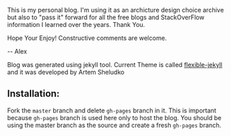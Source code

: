This is my personal blog.  I'm using it as an archicture design choice archive but also to "pass it" forward for all the free blogs and StackOverFlow information I learned over the years. Thank You. 

Hope Your Enjoy! Constructive comments are welcome.  

-- Alex


Blog was generated using jekyll tool.  Current Theme is called [flexible-jekyll](http://jekyllthemes.org/themes/flexible-jekyll/) and it was developed by Artem Sheludko 


## Installation:

Fork the ``master`` branch and delete ``gh-pages`` branch in it. This is important because ``gh-pages`` branch is used here only to host the blog. You should be using the master branch as the source and create a fresh ``gh-pages`` branch.

